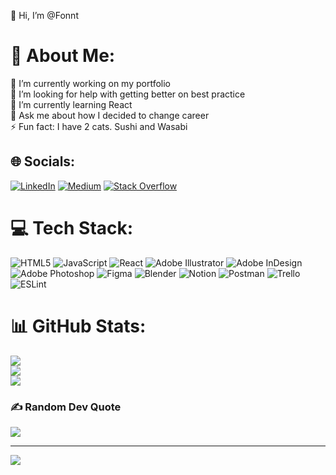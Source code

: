 👋 Hi, I’m @Fonnt
# 💫 About Me:
🔭 I’m currently working on my portfolio<br>🤝 I’m looking for help with getting better on best practice<br>🌱 I’m currently learning React<br>💬 Ask me about how I decided to change career<br>⚡ Fun fact: I have 2 cats. Sushi and Wasabi


## 🌐 Socials:
[![LinkedIn](https://img.shields.io/badge/LinkedIn-%230077B5.svg?logo=linkedin&logoColor=white)](https://linkedin.com/in/david-ballester-font-3626bb8a) [![Medium](https://img.shields.io/badge/Medium-12100E?logo=medium&logoColor=white)](https://medium.com/@dballesterfont) [![Stack Overflow](https://img.shields.io/badge/-Stackoverflow-FE7A16?logo=stack-overflow&logoColor=white)](https://stackoverflow.com/users/19384589) 

# 💻 Tech Stack:
![HTML5](https://img.shields.io/badge/html5-%23E34F26.svg?style=for-the-badge&logo=html5&logoColor=white) ![JavaScript](https://img.shields.io/badge/javascript-%23323330.svg?style=for-the-badge&logo=javascript&logoColor=%23F7DF1E) ![React](https://img.shields.io/badge/react-%2320232a.svg?style=for-the-badge&logo=react&logoColor=%2361DAFB) ![Adobe Illustrator](https://img.shields.io/badge/adobeillustrator-%23FF9A00.svg?style=for-the-badge&logo=adobeillustrator&logoColor=white) ![Adobe InDesign](https://img.shields.io/badge/Adobe%20InDesign-49021F?style=for-the-badge&logo=adobeindesign&logoColor=white) ![Adobe Photoshop](https://img.shields.io/badge/adobephotoshop-%2331A8FF.svg?style=for-the-badge&logo=adobephotoshop&logoColor=white) 	![Figma](https://img.shields.io/badge/figma-%23F24E1E.svg?style=for-the-badge&logo=figma&logoColor=white) ![Blender](https://img.shields.io/badge/blender-%23F5792A.svg?style=for-the-badge&logo=blender&logoColor=white) ![Notion](https://img.shields.io/badge/Notion-%23000000.svg?style=for-the-badge&logo=notion&logoColor=white) ![Postman](https://img.shields.io/badge/Postman-FF6C37?style=for-the-badge&logo=postman&logoColor=white) ![Trello](https://img.shields.io/badge/Trello-%23026AA7.svg?style=for-the-badge&logo=Trello&logoColor=white) ![ESLint](https://img.shields.io/badge/ESLint-4B3263?style=for-the-badge&logo=eslint&logoColor=white)
# 📊 GitHub Stats:
![](https://github-readme-stats.vercel.app/api?username=Fonnt&theme=vue-dark&hide_border=false&include_all_commits=false&count_private=false)<br/>
![](https://github-readme-streak-stats.herokuapp.com/?user=Fonnt&theme=vue-dark&hide_border=false)<br/>
![](https://github-readme-stats.vercel.app/api/top-langs/?username=Fonnt&theme=vue-dark&hide_border=false&include_all_commits=false&count_private=false&layout=compact)

### ✍️ Random Dev Quote
![](https://quotes-github-readme.vercel.app/api?type=vetical&theme=gruvbox)

---
[![](https://visitcount.itsvg.in/api?id=Fonnt&icon=2&color=1)](https://visitcount.itsvg.in)


<!---
Fonnt/Fonnt is a ✨ special ✨ repository because its `README.md` (this file) appears on your GitHub profile.
You can click the Preview link to take a look at your changes.
--->
